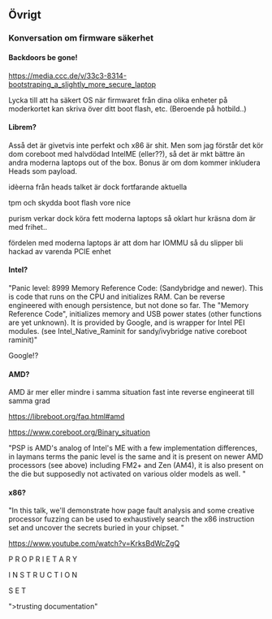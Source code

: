 ## Övrigt 

### Konversation om firmware säkerhet

#### Backdoors be gone!

https://media.ccc.de/v/33c3-8314-bootstraping_a_slightly_more_secure_laptop

Lycka till att ha säkert OS när firmwaret från dina olika enheter på moderkortet kan skriva över ditt boot flash, etc. (Beroende på hotbild..)


#### Librem?

Asså det är givetvis inte perfekt och x86 är shit. Men som jag förstår det kör dom coreboot med halvdödad IntelME (eller??), så det är mkt bättre än andra moderna laptops out of the box. Bonus är om dom kommer inkludera Heads som payload.

idèerna från heads talket är dock fortfarande aktuella

tpm och skydda boot flash vore nice

purism verkar dock köra fett moderna laptops så oklart hur kräsna dom är med frihet..

fördelen med moderna laptops är att dom har IOMMU så du slipper bli hackad av varenda PCIE enhet


#### Intel?
"Panic level: 8999 Memory Reference Code: (Sandybridge and newer). This is code that runs on the CPU and initializes RAM. Can be reverse engineered with enough persistence, but not done so far. The "Memory Reference Code", initializes memory and USB power states (other functions are yet unknown). It is provided by Google, and is wrapper for Intel PEI modules. (see Intel_Native_Raminit for sandy/ivybridge native coreboot raminit)"

Google!?


#### AMD?
AMD är mer eller mindre i samma situation fast inte reverse engineerat till samma grad

https://libreboot.org/faq.html#amd

https://www.coreboot.org/Binary_situation

"PSP is AMD's analog of Intel's ME with a few implementation differences, in laymans terms the panic level is the same and it is present on newer AMD processors (see above) including FM2+ and Zen (AM4), it is also present on the die but supposedly not activated on various older models as well. "

#### x86?
"In this talk, we'll demonstrate how page fault analysis and some creative processor fuzzing can be used to exhaustively search the x86 instruction set and uncover the secrets buried in your chipset. "

https://www.youtube.com/watch?v=KrksBdWcZgQ

P R O P R I E T A R Y

I N S T R U C T I O N 

S E T

">trusting documentation"
